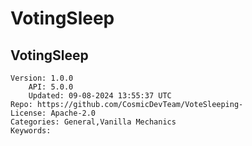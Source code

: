 # VotingSleep
## VotingSleep
```properties
Version: 1.0.0
    API: 5.0.0
    Updated: 09-08-2024 13:55:37 UTC
Repo: https://github.com/CosmicDevTeam/VoteSleeping-
License: Apache-2.0
Categories: General,Vanilla Mechanics
Keywords: 
```